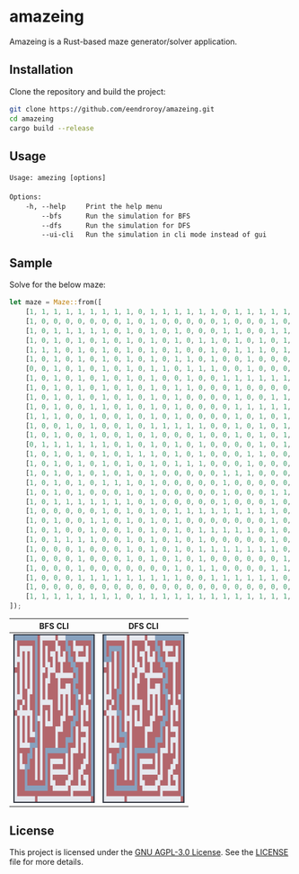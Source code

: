 # amazeing

Amazeing is a Rust-based maze generator/solver application.

## Installation

Clone the repository and build the project:

```sh
git clone https://github.com/eendroroy/amazeing.git
cd amazeing
cargo build --release
```

## Usage

```txt
Usage: amezing [options]

Options:
    -h, --help     Print the help menu
        --bfs      Run the simulation for BFS
        --dfs      Run the simulation for DFS
        --ui-cli   Run the simulation in cli mode instead of gui
```

## Sample

Solve for the below maze:

```rust
let maze = Maze::from([
    [1, 1, 1, 1, 1, 1, 1, 1, 1, 0, 1, 1, 1, 1, 1, 1, 0, 1, 1, 1, 1, 1, 1, 1, 1, 1, 1, 1, 1, 1, 1],
    [1, 0, 0, 0, 0, 0, 0, 0, 1, 0, 1, 0, 0, 0, 0, 0, 1, 0, 0, 0, 1, 0, 0, 1, 0, 0, 0, 0, 0, 0, 1],
    [1, 0, 1, 1, 1, 1, 1, 0, 1, 0, 1, 0, 1, 0, 0, 0, 1, 1, 0, 0, 1, 1, 0, 1, 1, 1, 1, 0, 1, 0, 1],
    [1, 0, 1, 0, 1, 0, 1, 0, 1, 0, 1, 0, 1, 0, 1, 1, 0, 1, 0, 1, 0, 1, 0, 0, 1, 0, 0, 0, 1, 0, 1],
    [1, 1, 1, 0, 1, 0, 1, 0, 1, 0, 1, 0, 1, 0, 0, 1, 0, 1, 1, 1, 0, 1, 1, 0, 1, 1, 1, 1, 1, 0, 1],
    [1, 0, 1, 0, 1, 0, 1, 0, 1, 0, 1, 0, 1, 1, 0, 1, 0, 0, 1, 0, 0, 0, 1, 1, 0, 0, 0, 1, 0, 0, 1],
    [0, 0, 1, 0, 1, 0, 1, 0, 1, 0, 1, 1, 0, 1, 1, 1, 0, 0, 1, 0, 0, 0, 0, 1, 1, 0, 0, 1, 0, 0, 1],
    [1, 0, 1, 0, 1, 0, 1, 0, 1, 0, 1, 0, 0, 1, 0, 0, 1, 1, 1, 1, 1, 1, 1, 0, 1, 0, 0, 1, 0, 0, 1],
    [1, 0, 1, 0, 1, 0, 1, 0, 1, 0, 1, 0, 1, 1, 0, 0, 0, 1, 0, 0, 0, 0, 0, 1, 1, 0, 0, 1, 0, 0, 1],
    [1, 0, 1, 0, 1, 0, 1, 0, 1, 0, 1, 0, 1, 0, 0, 0, 0, 1, 0, 0, 1, 1, 0, 1, 0, 0, 0, 1, 0, 0, 1],
    [1, 0, 1, 0, 0, 1, 1, 0, 1, 0, 1, 0, 1, 0, 0, 0, 0, 1, 1, 1, 1, 1, 0, 1, 1, 0, 0, 1, 0, 0, 1],
    [1, 1, 1, 0, 0, 1, 0, 0, 1, 0, 1, 0, 1, 0, 0, 0, 0, 1, 0, 1, 0, 1, 0, 0, 1, 1, 0, 1, 0, 1, 1],
    [1, 0, 0, 1, 0, 1, 0, 0, 1, 0, 1, 1, 1, 1, 1, 0, 0, 1, 0, 1, 0, 1, 0, 0, 1, 0, 0, 1, 0, 0, 1],
    [1, 0, 1, 0, 0, 1, 0, 0, 1, 0, 1, 0, 0, 0, 1, 0, 0, 1, 0, 1, 0, 1, 0, 0, 1, 0, 1, 1, 1, 0, 1],
    [0, 1, 1, 1, 1, 1, 1, 0, 1, 0, 1, 0, 1, 0, 1, 0, 0, 0, 0, 1, 0, 1, 1, 0, 1, 0, 1, 0, 1, 0, 1],
    [1, 0, 1, 0, 1, 0, 1, 0, 1, 1, 1, 0, 1, 0, 1, 0, 0, 0, 1, 1, 0, 0, 0, 1, 1, 0, 1, 0, 1, 0, 1],
    [1, 0, 1, 0, 1, 0, 1, 0, 1, 0, 1, 0, 1, 1, 1, 0, 0, 0, 1, 0, 0, 0, 1, 1, 0, 0, 1, 0, 0, 0, 1],
    [1, 0, 1, 0, 1, 0, 1, 0, 1, 0, 1, 0, 0, 0, 0, 0, 1, 1, 1, 0, 0, 0, 1, 0, 1, 0, 1, 1, 1, 0, 1],
    [1, 0, 1, 0, 1, 0, 1, 1, 1, 0, 1, 0, 0, 0, 0, 0, 1, 0, 0, 0, 0, 0, 1, 0, 1, 0, 0, 0, 1, 0, 1],
    [1, 0, 1, 0, 1, 0, 0, 0, 1, 0, 1, 0, 0, 0, 0, 0, 1, 0, 0, 0, 1, 1, 1, 0, 1, 0, 1, 1, 1, 0, 1],
    [1, 0, 1, 1, 1, 1, 1, 1, 1, 0, 1, 0, 0, 0, 0, 0, 1, 0, 0, 0, 1, 0, 0, 0, 1, 0, 1, 0, 1, 0, 1],
    [1, 0, 0, 0, 0, 0, 1, 0, 1, 0, 1, 0, 1, 1, 1, 1, 1, 1, 1, 1, 1, 0, 1, 1, 1, 0, 1, 0, 1, 0, 1],
    [1, 0, 1, 0, 0, 1, 1, 0, 1, 0, 1, 0, 1, 0, 0, 0, 0, 0, 0, 0, 1, 0, 1, 0, 0, 0, 0, 0, 1, 0, 1],
    [1, 0, 1, 0, 0, 1, 0, 0, 1, 0, 1, 0, 1, 0, 1, 1, 1, 1, 1, 0, 1, 0, 1, 0, 0, 0, 0, 1, 1, 0, 1],
    [1, 0, 1, 1, 1, 1, 0, 0, 1, 0, 1, 0, 1, 0, 1, 0, 0, 0, 0, 0, 1, 0, 1, 0, 0, 0, 1, 1, 0, 0, 1],
    [1, 0, 0, 0, 1, 0, 0, 0, 1, 0, 1, 0, 1, 0, 1, 1, 1, 1, 1, 1, 1, 0, 1, 0, 0, 1, 1, 0, 0, 0, 1],
    [1, 0, 0, 0, 1, 0, 0, 0, 1, 0, 1, 0, 1, 0, 1, 0, 0, 0, 0, 0, 0, 1, 1, 0, 0, 1, 0, 1, 1, 0, 1],
    [1, 0, 0, 0, 1, 0, 0, 0, 0, 0, 0, 0, 1, 0, 1, 1, 0, 0, 0, 0, 1, 1, 0, 0, 0, 1, 0, 0, 1, 0, 1],
    [1, 0, 0, 0, 1, 1, 1, 1, 1, 1, 1, 1, 1, 0, 0, 1, 1, 1, 1, 1, 1, 0, 1, 1, 1, 1, 1, 1, 1, 0, 1],
    [1, 0, 0, 0, 0, 0, 0, 0, 0, 0, 0, 0, 0, 0, 0, 0, 0, 0, 0, 0, 0, 0, 1, 0, 0, 0, 0, 0, 0, 0, 1],
    [1, 1, 1, 1, 1, 1, 1, 1, 0, 1, 1, 1, 1, 1, 1, 1, 1, 1, 1, 1, 1, 1, 1, 1, 1, 1, 1, 1, 1, 1, 0],
]);
```

| BFS CLI                                                                | DFS CLI                                                                |
|------------------------------------------------------------------------|------------------------------------------------------------------------|
| <img alt="bfs_cli.png" height="300px" src=".data/images/bfs_cli.png"/> | <img alt="dfs_cli.png" height="300px" src=".data/images/dfs_cli.png"/> |

## License

This project is licensed under the [GNU AGPL-3.0 License](https://www.gnu.org/licenses/agpl-3.0.html). See
the [LICENSE](./LICENSE) file for more details.
